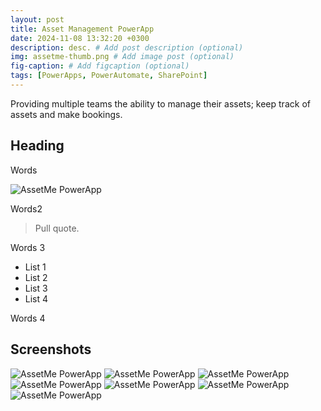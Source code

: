 ```yaml
---
layout: post
title: Asset Management PowerApp
date: 2024-11-08 13:32:20 +0300
description: desc. # Add post description (optional)
img: assetme-thumb.png # Add image post (optional)
fig-caption: # Add figcaption (optional)
tags: [PowerApps, PowerAutomate, SharePoint]
---
```

Providing multiple teams the ability to manage their assets; keep track of assets and make bookings.

## Heading
Words

![AssetMe PowerApp]({{site.baseurl}}/assets/img/assetme-2.png)

Words2

>Pull quote.

Words 3

* List 1
* List 2
* List 3
* List 4

Words 4

## Screenshots

![AssetMe PowerApp]({{site.baseurl}}/assets/img/assetme-3.png)
![AssetMe PowerApp]({{site.baseurl}}/assets/img/assetme-4.png)
![AssetMe PowerApp]({{site.baseurl}}/assets/img/assetme-5.png)
![AssetMe PowerApp]({{site.baseurl}}/assets/img/assetme-6.png)
![AssetMe PowerApp]({{site.baseurl}}/assets/img/assetme-7.png)
![AssetMe PowerApp]({{site.baseurl}}/assets/img/assetme-8.png)
![AssetMe PowerApp]({{site.baseurl}}/assets/img/assetme-9.png)